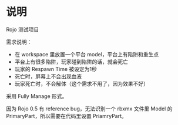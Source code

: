 # 说明

Rojo 测试项目

需求说明：

- 在 workspace 里放置一个平台 model，平台上有陷阱和重生点
- 平台上有很多陷阱，玩家碰到陷阱的话，就会死亡
- 玩家的 Respawn Time 被设定为1秒
- 死亡时，屏幕上不会出现血液
- 玩家死亡时，不会解体（这个需求不用了，因为效果不好）

采用 Fully Manage 形式。

因为 Rojo 0.5 有 reference bug，无法识别一个 rbxmx 文件里 Model 的 PrimaryPart，所以需要在代码里设置 PriamryPart。
